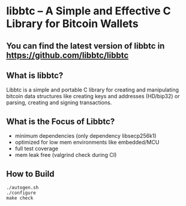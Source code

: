 libbtc – A Simple and Effective C Library for Bitcoin Wallets
=============================================================

## You can find the latest version of libbtc in https://github.com/libbtc/libbtc




What is libbtc?
----------------

Libbtc is a simple and portable C library for creating and manipulating bitcoin data structures like creating keys and addresses (HD/bip32) or parsing, creating and signing transactions.

What is the Focus of Libbtc?
----------------

* minimum dependencies (only dependency libsecp256k1)
* optimized for low mem environments like embedded/MCU
* full test coverage
* mem leak free (valgrind check during CI)

How to Build
----------------
```
./autogen.sh
./configure
make check
```

